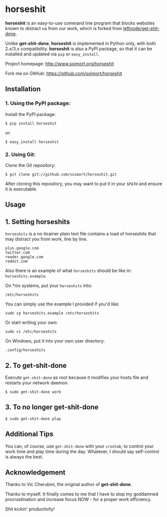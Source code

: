 # horseshit

__horseshit__ is an easy-to-use command line program that blocks websites known to distract us from our work, which is forked from [leftnode/get-shit-done](https://github.com/leftnode/get-shit-done).

Unlike __get-shit-done__, __horseshit__ is implemented in Python only, with both 2.x/3.x compatibility. __horseshit__ is also a PyPI package, so that it can be installed and updated via `pip` or `easy_install`.

Project homepage: <http://www.soimort.org/horseshit>

Fork me on GitHub: <https://github.com/soimort/horseshit>



## Installation

### 1. Using the PyPI package:

Install the PyPI package:

    $ pip install horseshit

or:

    $ easy_install horseshit

### 2. Using Git:

Clone the Git repository:

    $ git clone git://github.com/soimort/horseshit.git

After cloning this repository, you may want to put it in your `$PATH` and ensure it is executable.



## Usage

## 1. Setting horseshits

`horseshits` is a no-brainer plain text file contains a load of horseshits that may distract you from work, line by line.

    plus.google.com
    twitter.com
    reader.google.com
    reddit.com

Also there is an example of what `horseshits` should be like in: `horseshits.example`.

On *nix systems, put your `horseshits` into:

    /etc/horseshits

You can simply use the example I provided if you'd like:

    sudo cp horseshits.example /etc/horseshits

Or start writing your own:

    sudo vi /etc/horseshits

On Windows, put it into your own user directory:

    .config/horseshits

## 2. To get-shit-done

Execute `get-shit-done` as root because it modifies your hosts file and restarts your network daemon.

    $ sudo get-shit-done work

## 3. To no longer get-shit-done

    $ sudo get-shit-done play



## Additional Tips

You can, of course, use `get-shit-done` with your `crontab`, to control your work time and play time during the day. Whatever, I should say self-control is always the best.



## Acknowledgement

Thanks to Vic Cherubini, the original author of __get-shit-done__.

Thanks to myself. It finally comes to me that I have to stop my goddamned procrastination and increase focus NOW - for a proper work efficiency.

Shit kickin' productivity!
